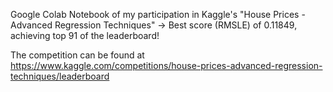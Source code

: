 Google Colab Notebook of my participation in Kaggle's "House Prices - Advanced Regression Techniques" -> Best score (RMSLE) of  0.11849, achieving top 91 of the leaderboard!

The competition can be found at https://www.kaggle.com/competitions/house-prices-advanced-regression-techniques/leaderboard

